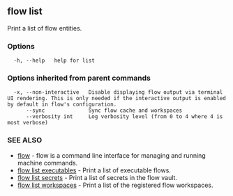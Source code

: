 ## flow list

Print a list of flow entities.

### Options

```
  -h, --help   help for list
```

### Options inherited from parent commands

```
  -x, --non-interactive   Disable displaying flow output via terminal UI rendering. This is only needed if the interactive output is enabled by default in flow's configuration.
      --sync              Sync flow cache and workspaces
      --verbosity int     Log verbosity level (from 0 to 4 where 4 is most verbose)
```

### SEE ALSO

* [flow](flow.md)	 - flow is a command line interface for managing and running machine commands.
* [flow list executables](flow_list_executables.md)	 - Print a list of executable flows.
* [flow list secrets](flow_list_secrets.md)	 - Print a list of secrets in the flow vault.
* [flow list workspaces](flow_list_workspaces.md)	 - Print a list of the registered flow workspaces.

